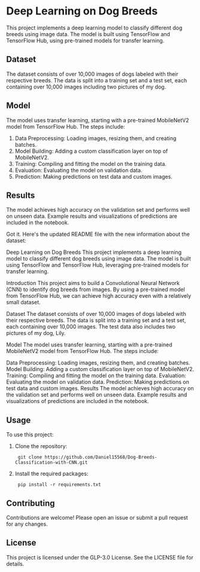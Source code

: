 # Deep Learning on Dog Breeds

This project implements a deep learning model to classify different dog breeds using image data. The model is built using TensorFlow and TensorFlow Hub, using pre-trained models for transfer learning.

## Dataset
The dataset consists of over 10,000 images of dogs labeled with their respective breeds. The data is split into a training set and a test set, each containing over 10,000 images including two pictures of my dog.

## Model
The model uses transfer learning, starting with a pre-trained MobileNetV2 model from TensorFlow Hub. The steps include:

1) Data Preprocessing: Loading images, resizing them, and creating batches.
2) Model Building: Adding a custom classification layer on top of MobileNetV2.
3) Training: Compiling and fitting the model on the training data.
4) Evaluation: Evaluating the model on validation data.
5) Prediction: Making predictions on test data and custom images.

## Results
The model achieves high accuracy on the validation set and performs well on unseen data. Example results and visualizations of predictions are included in the notebook.


Got it. Here's the updated README file with the new information about the dataset:

Deep Learning on Dog Breeds
This project implements a deep learning model to classify different dog breeds using image data. The model is built using TensorFlow and TensorFlow Hub, leveraging pre-trained models for transfer learning.

Introduction
This project aims to build a Convolutional Neural Network (CNN) to identify dog breeds from images. By using a pre-trained model from TensorFlow Hub, we can achieve high accuracy even with a relatively small dataset.

Dataset
The dataset consists of over 10,000 images of dogs labeled with their respective breeds. The data is split into a training set and a test set, each containing over 10,000 images. The test data also includes two pictures of my dog, Lily.

Model
The model uses transfer learning, starting with a pre-trained MobileNetV2 model from TensorFlow Hub. The steps include:

Data Preprocessing: Loading images, resizing them, and creating batches.
Model Building: Adding a custom classification layer on top of MobileNetV2.
Training: Compiling and fitting the model on the training data.
Evaluation: Evaluating the model on validation data.
Prediction: Making predictions on test data and custom images.
Results
The model achieves high accuracy on the validation set and performs well on unseen data. Example results and visualizations of predictions are included in the notebook.

## Usage
To use this project:

1) Clone the repository:

        git clone https://github.com/Daniel15568/Dog-Breeds-Classification-with-CNN.git

2) Install the required packages:

        pip install -r requirements.txt


## Contributing
Contributions are welcome! Please open an issue or submit a pull request for any changes.

## License
This project is licensed under the GLP-3.0 License. See the LICENSE file for details.
